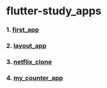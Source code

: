 # flutter-study_apps

### 1. [first_app](https://github.com/baeseonghyeon/flutter-study_apps/tree/main/first_app)

### 2. [layout_app](https://github.com/baeseonghyeon/flutter-study_apps/tree/main/layout_app)

### 3. [netflix_clone](https://github.com/baeseonghyeon/flutter-study_apps/tree/main/netflix_clone)

### 4. [my_counter_app](https://github.com/baeseonghyeon/flutter-study_apps/tree/main/my_counter_app)
